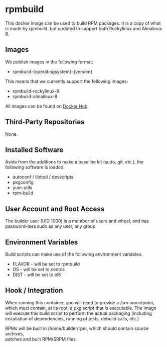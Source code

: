 # rpmbuild

This docker image can be used to build RPM packages. It is a copy of what is
made by rpmbuild, but updated to support both Rockylinux and Almalinux 8.

## Images

We publish images in the following format:

- rpmbuild-{operatingsystem}-{version}

This means that we currently support the following images:

- rpmbuild-rockylinux-8
- rpmbuild-almalinux-8

All images can be found on [Docker Hub](https://hub.docker.com/repository/docker/sensson/rpmbuild/).

## Third-Party Repositories

None.

## Installed Software

Aside from the additions to make a baseline kit (sudo, git, etc.), the
following software is loaded:

- autoconf / libtool / devscripts
- pkgconfig
- yum-utils
- rpm-build

## User Account and Root Access

The builder user (UID 1000) is a member of users and wheel, and has
password-less sudo as any user, any group.

## Environment Variables

Build scripts can make use of the following environment variables:

- FLAVOR - will be set to rpmbuild
- OS - will be set to centos
- DIST - will be set to el8

## Hook / Integration

When running this container, you will need to provide a /srv mountpoint, which
must contain, at its root, a pkg script that is executable. The image will
execute this build script to perform the actual packaging (including
installation of dependencies, running of tests, debuild calls, etc.)

RPMs will be built in /home/builder/rpm, which should contain source archives,\
patches and built RPM/SRPM files.
